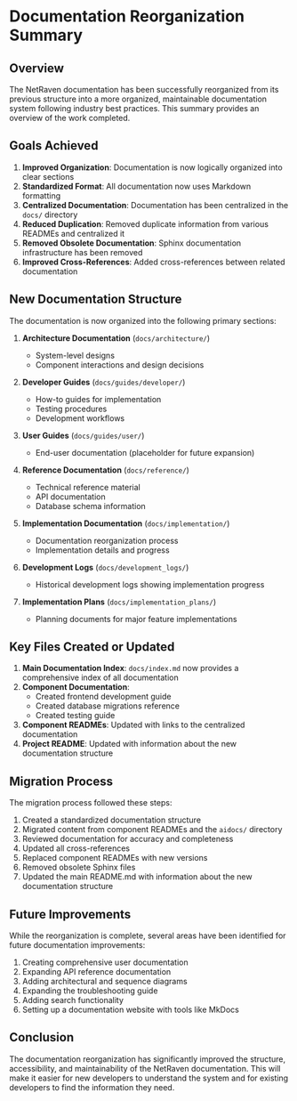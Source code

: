 # Documentation Reorganization Summary

## Overview

The NetRaven documentation has been successfully reorganized from its previous structure into a more organized, maintainable documentation system following industry best practices. This summary provides an overview of the work completed.

## Goals Achieved

1. **Improved Organization**: Documentation is now logically organized into clear sections
2. **Standardized Format**: All documentation now uses Markdown formatting
3. **Centralized Documentation**: Documentation has been centralized in the `docs/` directory
4. **Reduced Duplication**: Removed duplicate information from various READMEs and centralized it
5. **Removed Obsolete Documentation**: Sphinx documentation infrastructure has been removed
6. **Improved Cross-References**: Added cross-references between related documentation

## New Documentation Structure

The documentation is now organized into the following primary sections:

1. **Architecture Documentation** (`docs/architecture/`)
   - System-level designs
   - Component interactions and design decisions

2. **Developer Guides** (`docs/guides/developer/`)
   - How-to guides for implementation
   - Testing procedures
   - Development workflows

3. **User Guides** (`docs/guides/user/`)
   - End-user documentation (placeholder for future expansion)

4. **Reference Documentation** (`docs/reference/`)
   - Technical reference material
   - API documentation
   - Database schema information

5. **Implementation Documentation** (`docs/implementation/`)
   - Documentation reorganization process
   - Implementation details and progress

6. **Development Logs** (`docs/development_logs/`)
   - Historical development logs showing implementation progress

7. **Implementation Plans** (`docs/implementation_plans/`)
   - Planning documents for major feature implementations

## Key Files Created or Updated

1. **Main Documentation Index**: `docs/index.md` now provides a comprehensive index of all documentation
2. **Component Documentation**:
   - Created frontend development guide
   - Created database migrations reference
   - Created testing guide
3. **Component READMEs**: Updated with links to the centralized documentation
4. **Project README**: Updated with information about the new documentation structure

## Migration Process

The migration process followed these steps:

1. Created a standardized documentation structure
2. Migrated content from component READMEs and the `aidocs/` directory
3. Reviewed documentation for accuracy and completeness
4. Updated all cross-references
5. Replaced component READMEs with new versions
6. Removed obsolete Sphinx files
7. Updated the main README.md with information about the new documentation structure

## Future Improvements

While the reorganization is complete, several areas have been identified for future documentation improvements:

1. Creating comprehensive user documentation
2. Expanding API reference documentation
3. Adding architectural and sequence diagrams
4. Expanding the troubleshooting guide
5. Adding search functionality
6. Setting up a documentation website with tools like MkDocs

## Conclusion

The documentation reorganization has significantly improved the structure, accessibility, and maintainability of the NetRaven documentation. This will make it easier for new developers to understand the system and for existing developers to find the information they need. 
